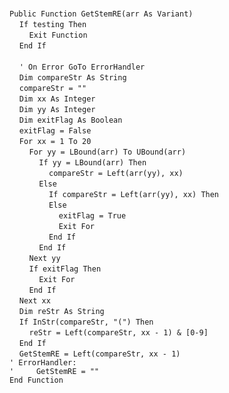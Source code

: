 &nbsp;  &nbsp;  &nbsp;  &nbsp;  
`Public Function GetStemRE(arr As Variant)`  
&nbsp;&nbsp;&nbsp;&nbsp;`If testing Then`  
&nbsp;&nbsp;&nbsp;&nbsp;&nbsp;&nbsp;&nbsp;&nbsp;`Exit Function`  
&nbsp;&nbsp;&nbsp;&nbsp;`End If`  
&nbsp;  &nbsp;  &nbsp;  &nbsp;  
&nbsp;&nbsp;&nbsp;&nbsp;`' On Error GoTo ErrorHandler`  
&nbsp;&nbsp;&nbsp;&nbsp;`Dim compareStr As String`  
&nbsp;&nbsp;&nbsp;&nbsp;`compareStr = ""`  
&nbsp;&nbsp;&nbsp;&nbsp;`Dim xx As Integer`  
&nbsp;&nbsp;&nbsp;&nbsp;`Dim yy As Integer`  
&nbsp;&nbsp;&nbsp;&nbsp;`Dim exitFlag As Boolean`  
&nbsp;&nbsp;&nbsp;&nbsp;`exitFlag = False`  
&nbsp;&nbsp;&nbsp;&nbsp;`For xx = 1 To 20`  
&nbsp;&nbsp;&nbsp;&nbsp;&nbsp;&nbsp;&nbsp;&nbsp;`For yy = LBound(arr) To UBound(arr)`  
&nbsp;&nbsp;&nbsp;&nbsp;&nbsp;&nbsp;&nbsp;&nbsp;&nbsp;&nbsp;&nbsp;&nbsp;`If yy = LBound(arr) Then`  
&nbsp;&nbsp;&nbsp;&nbsp;&nbsp;&nbsp;&nbsp;&nbsp;&nbsp;&nbsp;&nbsp;&nbsp;&nbsp;&nbsp;&nbsp;&nbsp;`compareStr = Left(arr(yy), xx)`  
&nbsp;&nbsp;&nbsp;&nbsp;&nbsp;&nbsp;&nbsp;&nbsp;&nbsp;&nbsp;&nbsp;&nbsp;`Else`  
&nbsp;&nbsp;&nbsp;&nbsp;&nbsp;&nbsp;&nbsp;&nbsp;&nbsp;&nbsp;&nbsp;&nbsp;&nbsp;&nbsp;&nbsp;&nbsp;`If compareStr = Left(arr(yy), xx) Then`  
&nbsp;&nbsp;&nbsp;&nbsp;&nbsp;&nbsp;&nbsp;&nbsp;&nbsp;&nbsp;&nbsp;&nbsp;&nbsp;&nbsp;&nbsp;&nbsp;`Else`  
&nbsp;&nbsp;&nbsp;&nbsp;&nbsp;&nbsp;&nbsp;&nbsp;&nbsp;&nbsp;&nbsp;&nbsp;&nbsp;&nbsp;&nbsp;&nbsp;&nbsp;&nbsp;&nbsp;&nbsp;`exitFlag = True`  
&nbsp;&nbsp;&nbsp;&nbsp;&nbsp;&nbsp;&nbsp;&nbsp;&nbsp;&nbsp;&nbsp;&nbsp;&nbsp;&nbsp;&nbsp;&nbsp;&nbsp;&nbsp;&nbsp;&nbsp;`Exit For`  
&nbsp;&nbsp;&nbsp;&nbsp;&nbsp;&nbsp;&nbsp;&nbsp;&nbsp;&nbsp;&nbsp;&nbsp;&nbsp;&nbsp;&nbsp;&nbsp;`End If`  
&nbsp;&nbsp;&nbsp;&nbsp;&nbsp;&nbsp;&nbsp;&nbsp;&nbsp;&nbsp;&nbsp;&nbsp;`End If`  
&nbsp;&nbsp;&nbsp;&nbsp;&nbsp;&nbsp;&nbsp;&nbsp;`Next yy`  
&nbsp;&nbsp;&nbsp;&nbsp;&nbsp;&nbsp;&nbsp;&nbsp;`If exitFlag Then`  
&nbsp;&nbsp;&nbsp;&nbsp;&nbsp;&nbsp;&nbsp;&nbsp;&nbsp;&nbsp;&nbsp;&nbsp;`Exit For`  
&nbsp;&nbsp;&nbsp;&nbsp;&nbsp;&nbsp;&nbsp;&nbsp;`End If`  
&nbsp;&nbsp;&nbsp;&nbsp;`Next xx`  
&nbsp;&nbsp;&nbsp;&nbsp;`Dim reStr As String`  
&nbsp;&nbsp;&nbsp;&nbsp;`If InStr(compareStr, "(") Then`  
&nbsp;&nbsp;&nbsp;&nbsp;&nbsp;&nbsp;&nbsp;&nbsp;`reStr = Left(compareStr, xx - 1) & [0-9]`  
&nbsp;&nbsp;&nbsp;&nbsp;`End If`  
&nbsp;&nbsp;&nbsp;&nbsp;`GetStemRE = Left(compareStr, xx - 1)`  
`' ErrorHandler:`  
`'     GetStemRE = ""`  
`End Function`  

